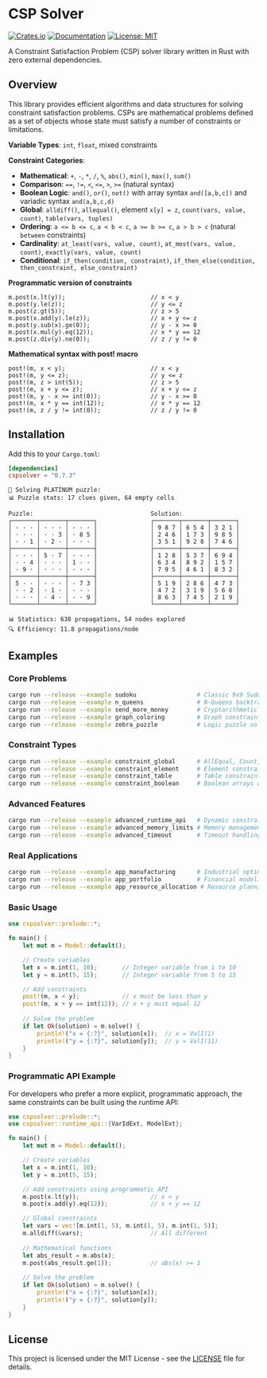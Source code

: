 # CSP Solver

[![Crates.io](https://img.shields.io/crates/v/cspsolver.svg?color=blue)](https://crates.io/crates/cspsolver)
[![Documentation](https://docs.rs/cspsolver/badge.svg)](https://docs.rs/cspsolver)
[![License: MIT](https://img.shields.io/badge/License-MIT-blue.svg)](https://opensource.org/licenses/MIT)

A Constraint Satisfaction Problem (CSP) solver library written in Rust with zero external dependencies. 


## Overview

This library provides efficient algorithms and data structures for solving constraint satisfaction problems. CSPs are mathematical problems defined as a set of objects whose state must satisfy a number of constraints or limitations.


**Variable Types**: `int`, `float`, mixed constraints

**Constraint Categories**:
- **Mathematical**: `+`, `-`, `*`, `/`, `%`, `abs()`, `min()`, `max()`, `sum()`
- **Comparison**: `==`, `!=`, `<`, `<=`, `>`, `>=` (natural syntax)
- **Boolean Logic**: `and()`, `or()`, `not()` with array syntax `and([a,b,c])` and variadic syntax `and(a,b,c,d)`
- **Global**: `alldiff()`, `allequal()`, element `x[y] = z`, `count(vars, value, count)`, `table(vars, tuples)`
- **Ordering**: `a <= b <= c`, `a < b < c`, `a >= b >= c`, `a > b > c` (natural `between` constraints) 
- **Cardinality**: `at_least(vars, value, count)`, `at_most(vars, value, count)`, `exactly(vars, value, count)`
- **Conditional**: `if_then(condition, constraint)`, `if_then_else(condition, then_constraint, else_constraint)`

**Programmatic version of constraints**
```
m.post(x.lt(y));                        // x < y
m.post(y.le(z));                        // y <= z
m.post(z.gt(5));                        // z > 5
m.post(x.add(y).le(z));                 // x + y <= z
m.post(y.sub(x).ge(0));                 // y - x >= 0
m.post(x.mul(y).eq(12));                // x * y == 12
m.post(z.div(y).ne(0));                 // z / y != 0
```

**Mathematical syntax with post! macro**
```
post!(m, x < y);                        // x < y
post!(m, y <= z);                       // y <= z
post!(m, z > int(5));                   // z > 5
post!(m, x + y <= z);                   // x + y <= z
post!(m, y - x >= int(0));              // y - x >= 0
post!(m, x * y == int(12));             // x * y == 12
post!(m, z / y != int(0));              // z / y != 0
```

## Installation

Add this to your `Cargo.toml`:

```toml
[dependencies]
cspsolver = "0.7.3"
```

```
🧩 Solving PLATINUM puzzle:
📊 Puzzle stats: 17 clues given, 64 empty cells

Puzzle:                                 Solution:
┌───────┬───────┬───────┐               ┌───────┬───────┬───────┐
│ · · · │ · · · │ · · · │               │ 9 8 7 │ 6 5 4 │ 3 2 1 │
│ · · · │ · · 3 │ · 8 5 │               │ 2 4 6 │ 1 7 3 │ 9 8 5 │
│ · · 1 │ · 2 · │ · · · │               │ 3 5 1 │ 9 2 8 │ 7 4 6 │
├───────┼───────┼───────┤               ├───────┼───────┼───────┤
│ · · · │ 5 · 7 │ · · · │               │ 1 2 8 │ 5 3 7 │ 6 9 4 │
│ · · 4 │ · · · │ 1 · · │               │ 6 3 4 │ 8 9 2 │ 1 5 7 │
│ · 9 · │ · · · │ · · · │               │ 7 9 5 │ 4 6 1 │ 8 3 2 │
├───────┼───────┼───────┤               ├───────┼───────┼───────┤
│ 5 · · │ · · · │ · 7 3 │               │ 5 1 9 │ 2 8 6 │ 4 7 3 │
│ · · 2 │ · 1 · │ · · · │               │ 4 7 2 │ 3 1 9 │ 5 6 8 │
│ · · · │ · 4 · │ · · 9 │               │ 8 6 3 │ 7 4 5 │ 2 1 9 │
└───────┴───────┴───────┘               └───────┴───────┴───────┘

📊 Statistics: 638 propagations, 54 nodes explored
🔍 Efficiency: 11.8 propagations/node

```

## Examples

### Core Problems
```bash
cargo run --release --example sudoku                 # Classic 9x9 Sudoku solver
cargo run --release --example n_queens               # N-Queens backtracking
cargo run --release --example send_more_money        # Cryptarithmetic puzzle
cargo run --release --example graph_coloring         # Graph constraint problems
cargo run --release --example zebra_puzzle           # Logic puzzle solving
```

### Constraint Types
```bash
cargo run --release --example constraint_global      # AllEqual, Count, AllDiff
cargo run --release --example constraint_element     # Element constraint usage
cargo run --release --example constraint_table       # Table constraints
cargo run --release --example constraint_boolean     # Boolean arrays and logic
```

### Advanced Features
```bash
cargo run --release --example advanced_runtime_api   # Dynamic constraint building
cargo run --release --example advanced_memory_limits # Memory management demo
cargo run --release --example advanced_timeout       # Timeout handling
```

### Real Applications
```bash
cargo run --release --example app_manufacturing      # Industrial optimization
cargo run --release --example app_portfolio          # Financial modeling
cargo run --release --example app_resource_allocation # Resource planning
```

### Basic Usage

```rust
use cspsolver::prelude::*;

fn main() {
    let mut m = Model::default();

    // Create variables
    let x = m.int(1, 10);       // Integer variable from 1 to 10
    let y = m.int(5, 15);       // Integer variable from 5 to 15

    // Add constraints
    post!(m, x < y);            // x must be less than y
    post!(m, x + y == int(12)); // x + y must equal 12
    
    // Solve the problem
    if let Ok(solution) = m.solve() {
        println!("x = {:?}", solution[x]);  // x = ValI(1)  
        println!("y = {:?}", solution[y]);  // y = ValI(11)
    }
}
```

### Programmatic API Example

For developers who prefer a more explicit, programmatic approach, the same constraints can be built using the runtime API:

```rust
use cspsolver::prelude::*;
use cspsolver::runtime_api::{VarIdExt, ModelExt};

fn main() {
    let mut m = Model::default();

    // Create variables
    let x = m.int(1, 10);
    let y = m.int(5, 15);

    // Add constraints using programmatic API
    m.post(x.lt(y));                    // x < y
    m.post(x.add(y).eq(12));            // x + y == 12

    // Global constraints
    let vars = vec![m.int(1, 5), m.int(1, 5), m.int(1, 5)];
    m.alldiff(&vars);                   // All different
    
    // Mathematical functions
    let abs_result = m.abs(x);
    m.post(abs_result.ge(1));           // abs(x) >= 1
    
    // Solve the problem
    if let Ok(solution) = m.solve() {
        println!("x = {:?}", solution[x]);
        println!("y = {:?}", solution[y]);
    }
}
```




## License

This project is licensed under the MIT License - see the [LICENSE](LICENSE) file for details.

